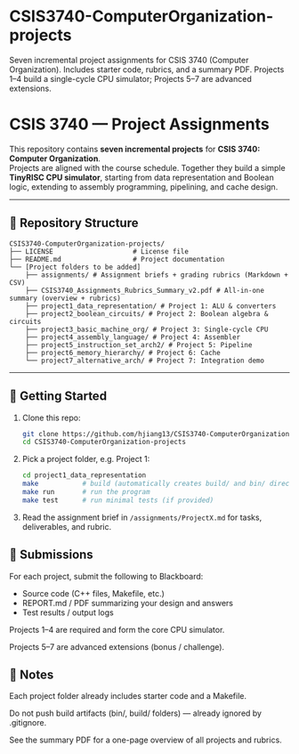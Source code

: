 # CSIS3740-ComputerOrganization-projects
Seven incremental project assignments for CSIS 3740 (Computer Organization).  Includes starter code, rubrics, and a summary PDF.  Projects 1–4 build a single-cycle CPU simulator; Projects 5–7 are advanced extensions.

# CSIS 3740 — Project Assignments

This repository contains **seven incremental projects** for **CSIS 3740: Computer Organization**.  
Projects are aligned with the course schedule. Together they build a simple **TinyRISC CPU simulator**, starting from data representation and Boolean logic, extending to assembly programming, pipelining, and cache design.

---

## 📂 Repository Structure
```
CSIS3740-ComputerOrganization-projects/
├── LICENSE                    # License file
├── README.md                  # Project documentation
└── [Project folders to be added]
    ├── assignments/ # Assignment briefs + grading rubrics (Markdown + CSV)
    ├── CSIS3740_Assignments_Rubrics_Summary_v2.pdf # All-in-one summary (overview + rubrics)
    ├── project1_data_representation/ # Project 1: ALU & converters
    ├── project2_boolean_circuits/ # Project 2: Boolean algebra & circuits
    ├── project3_basic_machine_org/ # Project 3: Single-cycle CPU
    ├── project4_assembly_language/ # Project 4: Assembler
    ├── project5_instruction_set_arch2/ # Project 5: Pipeline
    ├── project6_memory_hierarchy/ # Project 6: Cache
    └── project7_alternative_arch/ # Project 7: Integration demo
```

---

## 🚀 Getting Started
1. Clone this repo:
   ```bash
   git clone https://github.com/hjiang13/CSIS3740-ComputerOrganization-projects.git
   cd CSIS3740-ComputerOrganization-projects
2. Pick a project folder, e.g. Project 1:
   ```bash
   cd project1_data_representation
   make           # build (automatically creates build/ and bin/ directories)
   make run       # run the program
   make test      # run minimal tests (if provided)
   ```

3. Read the assignment brief in `/assignments/ProjectX.md` for tasks, deliverables, and rubric.

## 📝 Submissions
For each project, submit the following to Blackboard:

  - Source code (C++ files, Makefile, etc.)
  - REPORT.md / PDF summarizing your design and answers
  - Test results / output logs

Projects 1–4 are required and form the core CPU simulator.

Projects 5–7 are advanced extensions (bonus / challenge).

## 📖 Notes
Each project folder already includes starter code and a Makefile.

Do not push build artifacts (bin/, build/ folders) — already ignored by .gitignore.

See the summary PDF for a one-page overview of all projects and rubrics.
